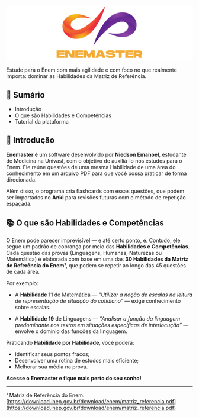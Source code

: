 <p align="center">
  <img src="./images/design/enemaster_logo.png" alt="Enemaster Logo" width="600"/>
</p>

Estude para o Enem com mais agilidade e com foco no que realmente importa: dominar as Habilidades da Matriz de Referência.

## 📌 Sumário

- Introdução
- O que são Habilidades e Competências
- Tutorial da plataforma

## 🧠 Introdução

**Enemaster** é um software desenvolvido por **Niedson Emanoel**, estudante de Medicina na Univasf, com o objetivo de auxiliá-lo nos estudos para o Enem. Ele reúne questões de uma mesma Habilidade de uma área do conhecimento em um arquivo PDF para que você possa praticar de forma direcionada.

Além disso, o programa cria flashcards com essas questões, que podem ser importados no **Anki** para revisões futuras com o método de repetição espaçada.

## 📚 O que são Habilidades e Competências

O Enem pode parecer imprevisível — e até certo ponto, é. Contudo, ele segue um padrão de cobrança por meio das **Habilidades e Competências**. Cada questão das provas (Linguagens, Humanas, Naturezas ou Matemática) é elaborada com base em uma das **30 Habilidades da Matriz de Referência do Enem¹**, que podem se repetir ao longo das 45 questões de cada área.

Por exemplo:

- A **Habilidade 11** de Matemática — *"Utilizar a noção de escalas na leitura de representação de situação do cotidiano”* — exige conhecimento sobre escalas.

- A **Habilidade 19** de Linguagens — *"Analisar a função da linguagem predominante nos textos em situações específicas de interlocução”* — envolve o domínio das funções da linguagem.

Praticando **Habilidade por Habilidade**, você poderá:

- Identificar seus pontos fracos;
- Desenvolver uma rotina de estudos mais eficiente;
- Melhorar sua média na prova.

**Acesse o Enemaster e fique mais perto do seu sonho!**

---

¹ Matriz de Referência do Enem: [https://download.inep.gov.br/download/enem/matriz_referencia.pdf](https://download.inep.gov.br/download/enem/matriz_referencia.pdf)
